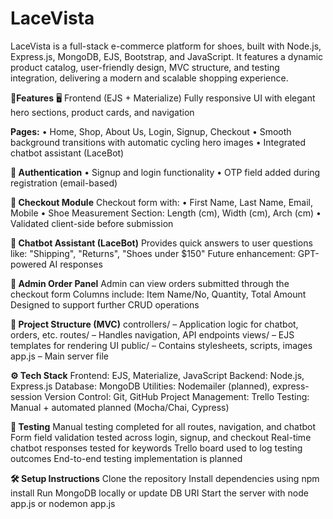 # LaceVista
LaceVista is a full-stack e-commerce platform for shoes, built with Node.js, Express.js, MongoDB, EJS, Bootstrap, and JavaScript. It features a dynamic product catalog, user-friendly design, MVC structure, and testing integration, delivering a modern and scalable shopping experience.

**🚀Features**
🖥️ Frontend (EJS + Materialize)
Fully responsive UI with elegant hero sections, product cards, and navigation

**Pages:**
• Home, Shop, About Us, Login, Signup, Checkout
• Smooth background transitions with automatic cycling hero images
• Integrated chatbot assistant (LaceBot)

**🔐 Authentication**
• Signup and login functionality
• OTP field added during registration (email-based)

**🛒 Checkout Module**
Checkout form with:
• First Name, Last Name, Email, Mobile
• Shoe Measurement Section: Length (cm), Width (cm), Arch (cm)
• Validated client-side before submission

**🤖 Chatbot Assistant (LaceBot)**
Provides quick answers to user questions like:
"Shipping", "Returns", "Shoes under $150"
Future enhancement: GPT-powered AI responses

**🧾 Admin Order Panel**
Admin can view orders submitted through the checkout form
Columns include: Item Name/No, Quantity, Total Amount
Designed to support further CRUD operations


**📂 Project Structure (MVC)**
controllers/ – Application logic for chatbot, orders, etc.
routes/ – Handles navigation, API endpoints
views/ – EJS templates for rendering UI
public/ – Contains stylesheets, scripts, images
app.js – Main server file



**⚙️ Tech Stack**
Frontend: EJS, Materialize, JavaScript
Backend: Node.js, Express.js
Database: MongoDB
Utilities: Nodemailer (planned), express-session
Version Control: Git, GitHub
Project Management: Trello
Testing: Manual + automated planned (Mocha/Chai, Cypress)


**🧪 Testing**
Manual testing completed for all routes, navigation, and chatbot
Form field validation tested across login, signup, and checkout
Real-time chatbot responses tested for keywords
Trello board used to log testing outcomes
End-to-end testing implementation is planned


**🛠️ Setup Instructions**
Clone the repository
Install dependencies using npm install
Run MongoDB locally or update DB URI
Start the server with node app.js or nodemon app.js




